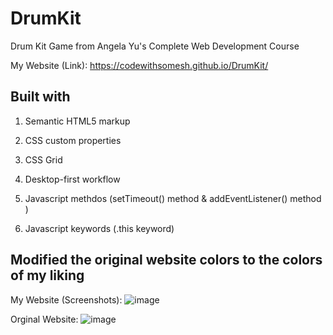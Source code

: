 # DrumKit


Drum Kit Game from Angela Yu's Complete Web Development Course

My Website (Link): https://codewithsomesh.github.io/DrumKit/

<hl>

## Built with

  1. Semantic HTML5 markup 

  2. CSS custom properties 

  3. CSS Grid

  4. Desktop-first workflow

  5. Javascript methdos (setTimeout() method & addEventListener() method )

  6. Javascript keywords (.this keyword)

  <hl>

## Modified the original website colors to the colors of my liking

My Website (Screenshots):
![image](https://user-images.githubusercontent.com/123357802/224360491-88170a90-669f-4b7b-acac-ea2cc0f1e2a1.png)

Orginal Website:
![image](https://user-images.githubusercontent.com/123357802/224361252-d16de8bd-e549-45b0-9fe0-e30b4792b804.png)

